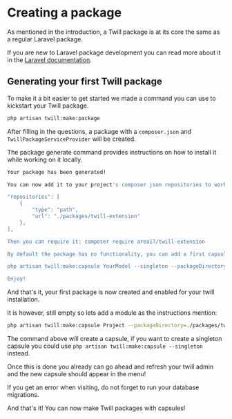 # Creating a package

As mentioned in the introduction, a Twill package is at its core the same as a regular Laravel package.

If you are new to Laravel package development you can read more about it in the
[Laravel documentation](https://laravel.com/docs/10.x/packages).

## Generating your first Twill package

To make it a bit easier to get started we made a command you can use to kickstart your Twill package.

```bash
php artisan twill:make:package
```

After filling in the questions, a package with a `composer.json` and `TwillPackageServiceProvider` will be created.

The package generate command provides instructions on how to install it while working on it locally.

```bash
Your package has been generated!

You can now add it to your project's composer json repositories to work on it:

"repositories": [
    {
        "type": "path",
        "url": "./packages/twill-extension"
    },
],

Then you can require it: composer require area17/twill-extension

By default the package has no functionality, you can add a first capsule using (Replace YourModel with the model you want to use):

php artisan twill:make:capsule YourModel --singleton --packageDirectory=./packages/twill-extension --packageNamespace=TwillExtension\\YourModel

Enjoy!
```

And that's it, your first package is now created and enabled for your twill installation.

It is however, still empty so lets add a module as the instructions mention:

```bash
php artisan twill:make:capsule Project --packageDirectory=./packages/twill-extension --packageNamespace=TwillExtension\\Project
```

The command above will create a capsule, if you want to create a singleton capsule you could use `php artisan twill:make:capsule --singleton` instead.

Once this is done you already can go ahead and refresh your twill admin and the new capsule should appear in the menu!

If you get an error when visiting, do not forget to run your database migrations.

And that's it! You can now make Twill packages with capsules!


